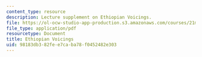 ```yaml
---
content_type: resource
description: Lecture supplement on Ethiopian Voicings.
file: https://ol-ocw-studio-app-production.s3.amazonaws.com/courses/21m-342-composing-for-jazz-orchestra-fall-2008/98183db382fee7caba78f0452482e303_ethio_voicing.pdf
file_type: application/pdf
resourcetype: Document
title: Ethiopian Voicings
uid: 98183db3-82fe-e7ca-ba78-f0452482e303
---
```

